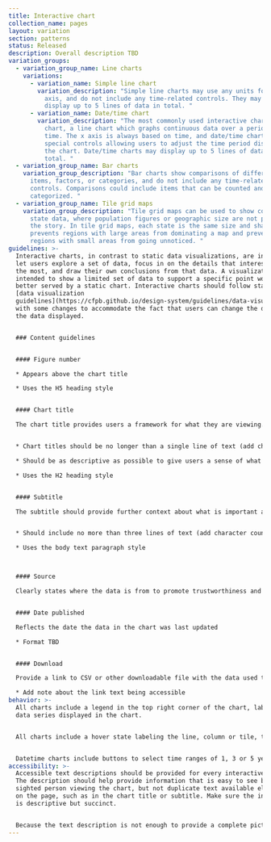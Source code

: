 ```yaml
---
title: Interactive chart
collection_name: pages
layout: variation
section: patterns
status: Released
description: Overall description TBD
variation_groups:
  - variation_group_name: Line charts
    variations:
      - variation_name: Simple line chart
        variation_description: "Simple line charts may use any units for the x and y
          axis, and do not include any time-related controls. They may also
          display up to 5 lines of data in total. "
      - variation_name: Date/time chart
        variation_description: "The most commonly used interactive chart is a date/time
          chart, a line chart which graphs continuous data over a period of
          time. The x axis is always based on time, and date/time charts have
          special controls allowing users to adjust the time period displayed in
          the chart. Date/time charts may display up to 5 lines of data in
          total. "
  - variation_group_name: Bar charts
    variation_group_description: "Bar charts show comparisons of different discrete
      items, factors, or categories, and do not include any time-related
      controls. Comparisons could include items that can be counted and
      categorized. "
  - variation_group_name: Tile grid maps
    variation_group_description: "Tile grid maps can be used to show comparative
      state data, where population figures or geographic size are not part of
      the story. In tile grid maps, each state is the same size and shape. This
      prevents regions with large areas from dominating a map and prevent
      regions with small areas from going unnoticed. "
guidelines: >-
  Interactive charts, in contrast to static data visualizations, are intended to
  let users explore a set of data, focus in on the details that interest them
  the most, and draw their own conclusions from that data. A visualization
  intended to show a limited set of data to support a specific point would be
  better served by a static chart. Interactive charts should follow standard
  [data visualization
  guidelines](https://cfpb.github.io/design-system/guidelines/data-visualization-guidelines)
  with some changes to accommodate the fact that users can change the details of
  the data displayed. 


  ### Content guidelines


  #### Figure number 

  * Appears above the chart title 

  * Uses the H5 heading style  


  #### Chart title 

  The chart title provides users a framework for what they are viewing. It also helps with 508 accessibility and decreases the amount of text necessary in alt tags.


  * Chart titles should be no longer than a single line of text (add character counts) 

  * Should be as descriptive as possible to give users a sense of what the chart will be about

  * Uses the H2 heading style 


  #### Subtitle 

  The subtitle should provide further context about what is important about the chart data and why a user might be interested in exploring the data. 


  * Should include no more than three lines of text (add character counts) 

  * Uses the body text paragraph style



  #### Source 

  Clearly states where the data is from to promote trustworthiness and validity. 


  #### Date published 

  Reflects the date the data in the chart was last updated

  * Format TBD


  #### Download 

  Provide a link to CSV or other downloadable file with the data used to generate the chart. 

  * Add note about the link text being accessible
behavior: >-
  All charts include a legend in the top right corner of the chart, labeling all
  data series displayed in the chart. 


  All charts include a hover state labeling the line, column or tile, the value of the chart at the location of the cursor, and the x-axis value in the case of line charts. On line charts, the line currently under the cursor becomes 3px thick and, in the case of multi-series line charts, the other lines shift to a lighter tint of the color used. 


  Datetime charts include buttons to select time ranges of 1, 3 or 5 years. Selecting a button will display the most recent data for the selected length of time. The period of time can be controlled in more detail with the slider control. Clicking and dragging the handles of the slider changes the length of time displayed in the chart, while moving the slider within the bar changes the starting and ending dates in the chart. 
accessibility: >-
  Accessible text descriptions should be provided for every interactive chart.
  The description should help provide information that is easy to see by a
  sighted person viewing the chart, but not duplicate text available elsewhere
  on the page, such as in the chart title or subtitle. Make sure the information
  is descriptive but succinct. 


  Because the text description is not enough to provide a complete picture of the possible conclusions that can be drawn from an interactive chart, always provide a link to a machine-readable data format with the data so people without vision can tab through the data with a screen reader. The data should have descriptive column labels. The link text should clearly describe the data being downloaded, particularly if there are multiple charts on a single page, in which case the link text should make it clear to a screen reader user which data each file contains.
---
```

